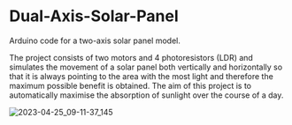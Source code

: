 # Dual-Axis-Solar-Panel
Arduino code for a two-axis solar panel model.

The project consists of two motors and 4 photoresistors (LDR) and simulates the movement of a solar panel both vertically and horizontally so that it is always pointing to the area with the most light and therefore the maximum possible benefit is obtained. The aim of this project is to automatically maximise the absorption of sunlight over the course of a day.

![2023-04-25_09-11-37_145](https://github.com/PADARO-150/Dual-Axis-Solar-Panel/assets/107759720/ed1e10f8-0076-445d-8608-607c5794919e)
